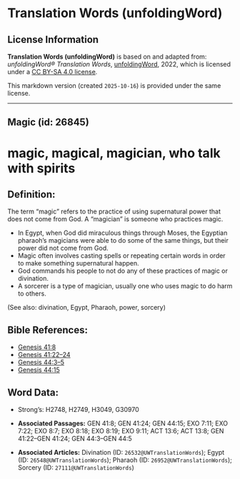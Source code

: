 # Translation Words (unfoldingWord)

## License Information

**Translation Words (unfoldingWord)** is based on and adapted from: _unfoldingWord® Translation Words_, [unfoldingWord](https://unfoldingword.org/utw), 2022, which is licensed under a [CC BY-SA 4.0 license](https://creativecommons.org/licenses/by-sa/4.0/legalcode.en).

This markdown version (created `2025-10-16`) is provided under the same license.



--------------------------------

## Magic (id: 26845)

magic, magical, magician, who talk with spirits
===============================================

Definition:
-----------

The term “magic” refers to the practice of using supernatural power that does not come from God. A “magician” is someone who practices magic.

* In Egypt, when God did miraculous things through Moses, the Egyptian pharaoh’s magicians were able to do some of the same things, but their power did not come from God.
* Magic often involves casting spells or repeating certain words in order to make something supernatural happen.
* God commands his people to not do any of these practices of magic or divination.
* A sorcerer is a type of magician, usually one who uses magic to do harm to others.

(See also: divination, Egypt, Pharaoh, power, sorcery)

Bible References:
-----------------

* [Genesis 41:8](https://ref.ly/Gen41:8)
* [Genesis 41:22–24](https://ref.ly/Gen41:22-Gen41:24)
* [Genesis 44:3–5](https://ref.ly/Gen44:3-Gen44:5)
* [Genesis 44:15](https://ref.ly/Gen44:15)

Word Data:
----------

* Strong’s: H2748, H2749, H3049, G30970

* **Associated Passages:** GEN 41:8; GEN 41:24; GEN 44:15; EXO 7:11; EXO 7:22; EXO 8:7; EXO 8:18; EXO 8:19; EXO 9:11; ACT 13:6; ACT 13:8; GEN 41:22–GEN 41:24; GEN 44:3–GEN 44:5
* **Associated Articles:** Divination (ID: `26532@UWTranslationWords`); Egypt (ID: `26548@UWTranslationWords`); Pharaoh (ID: `26952@UWTranslationWords`); Sorcery (ID: `27111@UWTranslationWords`)

